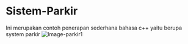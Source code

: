 # Sistem-Parkir
Ini merupakan contoh penerapan sederhana bahasa c++ yaitu berupa system parkir
![Image-parkir1](https://github.com/Doniirawan5/Sistem-Parkir/assets/137129851/f130d890-bccb-4cd2-9ac9-3d7cf1928d35)
